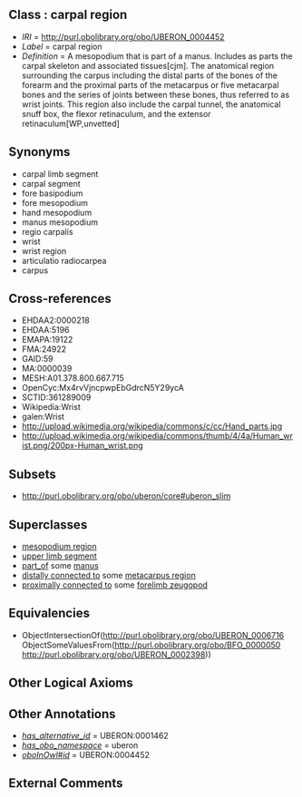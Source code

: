 
## Class : carpal region

 * *IRI* = http://purl.obolibrary.org/obo/UBERON_0004452
 * *Label* = carpal region
 * *Definition* = A mesopodium that is part of a manus. Includes as parts the carpal skeleton and associated tissues[cjm]. The anatomical region surrounding the carpus including the distal parts of the bones of the forearm and the proximal parts of the metacarpus or five metacarpal bones and the series of joints between these bones, thus referred to as wrist joints. This region also include the carpal tunnel, the anatomical snuff box, the flexor retinaculum, and the extensor retinaculum[WP,unvetted]

## Synonyms

 * carpal limb segment
 * carpal segment
 * fore basipodium
 * fore mesopodium
 * hand mesopodium
 * manus mesopodium
 * regio carpalis
 * wrist
 * wrist region
 * articulatio radiocarpea
 * carpus

## Cross-references

 * EHDAA2:0000218
 * EHDAA:5196
 * EMAPA:19122
 * FMA:24922
 * GAID:59
 * MA:0000039
 * MESH:A01.378.800.667.715
 * OpenCyc:Mx4rvVjncpwpEbGdrcN5Y29ycA
 * SCTID:361289009
 * Wikipedia:Wrist
 * galen:Wrist
 * http://upload.wikimedia.org/wikipedia/commons/c/cc/Hand_parts.jpg
 * http://upload.wikimedia.org/wikipedia/commons/thumb/4/4a/Human_wrist.png/200px-Human_wrist.png

## Subsets

 * http://purl.obolibrary.org/obo/uberon/core#uberon_slim

## Superclasses

 * [mesopodium region](../../UBERON/16/UBERON_0006716.md)
 * [upper limb segment](../../UBERON/85/UBERON_0008785.md)
 * [part_of](../../BFO/50/BFO_0000050.md) some [manus](../../UBERON/98/UBERON_0002398.md)
 * [distally connected to](../../core#distally/to/core#distally_connected_to.md) some [metacarpus region](../../UBERON/53/UBERON_0004453.md)
 * [proximally connected to](../../core#proximally/to/core#proximally_connected_to.md) some [forelimb zeugopod](../../UBERON/86/UBERON_0002386.md)

## Equivalencies

 * ObjectIntersectionOf(<http://purl.obolibrary.org/obo/UBERON_0006716> ObjectSomeValuesFrom(<http://purl.obolibrary.org/obo/BFO_0000050> <http://purl.obolibrary.org/obo/UBERON_0002398>))

## Other Logical Axioms


## Other Annotations

 * *[has_alternative_id](../../Id/oboInOwl#hasAlternativeId.md)* = UBERON:0001462
 * *[has_obo_namespace](../../ce/oboInOwl#hasOBONamespace.md)* = uberon
 * *[oboInOwl#id](../../id/oboInOwl#id.md)* = UBERON:0004452

## External Comments

